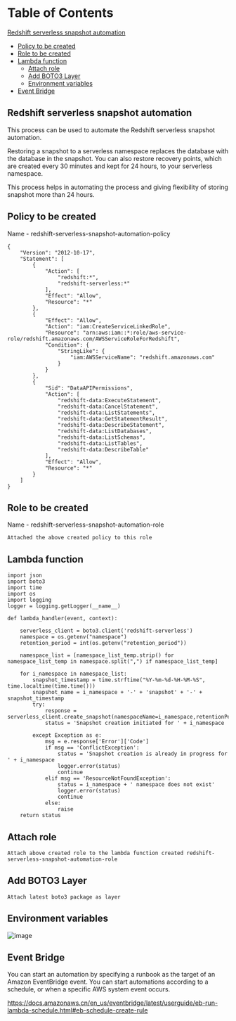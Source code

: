 # Table of Contents
[Redshift serverless snapshot automation](#Redshift-serverless-snapshot-automation)
- [Policy to be created](#Policy-to-be-created)
- [Role to be created](#Role-to-be-created)
- [Lambda function](#Lambda-function)
	- [Attach role](#Attach-role)
	- [Add BOTO3 Layer](#Add-BOTO3-Layer)
	- [Environment variables](#Environment-variables)
- [Event Bridge](#Event-Bridge)

## Redshift serverless snapshot automation
This process can be used to automate the Redshift serverless snapshot automation. 

Restoring a snapshot to a serverless namespace replaces the database with the database in the snapshot. You can also restore recovery points, which are created every 30 minutes and kept for 24 hours, to your serverless namespace.

This process helps in automating the process and giving flexibility of storing snapshot more than 24 hours.

## Policy to be created 
Name - redshift-serverless-snapshot-automation-policy

```
{
    "Version": "2012-10-17",
    "Statement": [
        {
            "Action": [
                "redshift:*",
                "redshift-serverless:*"
            ],
            "Effect": "Allow",
            "Resource": "*"
        },
        {
            "Effect": "Allow",
            "Action": "iam:CreateServiceLinkedRole",
            "Resource": "arn:aws:iam::*:role/aws-service-role/redshift.amazonaws.com/AWSServiceRoleForRedshift",
            "Condition": {
                "StringLike": {
                    "iam:AWSServiceName": "redshift.amazonaws.com"
                }
            }
        },
        {
            "Sid": "DataAPIPermissions",
            "Action": [
                "redshift-data:ExecuteStatement",
                "redshift-data:CancelStatement",
                "redshift-data:ListStatements",
                "redshift-data:GetStatementResult",
                "redshift-data:DescribeStatement",
                "redshift-data:ListDatabases",
                "redshift-data:ListSchemas",
                "redshift-data:ListTables",
                "redshift-data:DescribeTable"
            ],
            "Effect": "Allow",
            "Resource": "*"
        }
    ]
}
```

## Role to be created
Name - redshift-serverless-snapshot-automation-role 
```
Attached the above created policy to this role
```

## Lambda function
```
import json
import boto3
import time
import os
import logging
logger = logging.getLogger(__name__)

def lambda_handler(event, context):
    
    serverless_client = boto3.client('redshift-serverless')
    namespace = os.getenv("namespace")
    retention_period = int(os.getenv("retention_period"))

    namespace_list = [namespace_list_temp.strip() for namespace_list_temp in namespace.split(",") if namespace_list_temp]

    for i_namespace in namespace_list:
        snapshot_timestamp = time.strftime("%Y-%m-%d-%H-%M-%S", time.localtime(time.time()))
        snapshot_name = i_namespace + '-' + 'snapshot' + '-' + snapshot_timestamp
        try:   
            response = serverless_client.create_snapshot(namespaceName=i_namespace,retentionPeriod=retention_period,snapshotName=snapshot_name)
            status = 'Snapshot creation initiated for ' + i_namespace
            
        except Exception as e:
            msg = e.response['Error']['Code']
            if msg == 'ConflictException':
                status = 'Snapshot creation is already in progress for ' + i_namespace
                logger.error(status) 
                continue
            elif msg == 'ResourceNotFoundException':
                status = i_namespace + ' namespace does not exist'
                logger.error(status) 
                continue
            else:
                raise
    return status
```

## Attach role
```
Attach above created role to the lambda function created redshift-serverless-snapshot-automation-role
```

## Add BOTO3 Layer
```
Attach latest boto3 package as layer
```

## Environment variables
![image](https://user-images.githubusercontent.com/28712961/192637887-78e7a50a-0b49-421f-95cd-4c78845e850d.png)
 
## Event Bridge
You can start an automation by specifying a runbook as the target of an Amazon EventBridge event. You can start automations according to a schedule, or when a specific AWS system event occurs.

https://docs.amazonaws.cn/en_us/eventbridge/latest/userguide/eb-run-lambda-schedule.html#eb-schedule-create-rule
